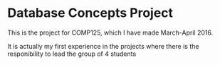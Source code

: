 # Database Concepts Project

This is the project for COMP125, which I have made March-April 2016.

It is actually my first experience in the projects where there is the responibility to lead the group of 4 students
